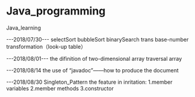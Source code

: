# Java_programming
Java_learning


---2018/07/30---
selectSort
bubbleSort
binarySearch
trans
base-number transformation（look-up table）

---2018/08/01---
the difinition of two-dimensional array
traversal array

---2018/08/14
the use of “javadoc”——how to produce the document

---2018/08/30
Singleton_Pattern 
the feature in inritation: 1.member variables
                           2.member methods
                           3.constructor
